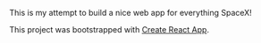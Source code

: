 This is my attempt to build a nice web app for everything SpaceX!

This project was bootstrapped with [Create React App](https://github.com/facebook/create-react-app).
